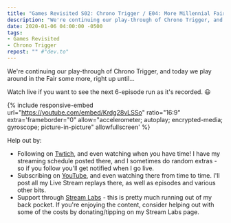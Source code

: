 ```yaml
---
title: "Games Revisited S02: Chrono Trigger / E04: More Millennial Fair, and What Happened There"
description: "We're continuing our play-through of Chrono Trigger, and today we play around in the Fair some more, right up until&hellip;"
date: 2020-01-06 04:00:00 -0500
tags:
- Games Revisited
- Chrono Trigger
repost: "" #"dev.to"
---
```


We're continuing our play-through of Chrono Trigger, and today we play around in the Fair some more, right up until&hellip;

Watch live if you want to see the next 6-episode run as it's recorded. :smiley:
<!--more-->

{% include responsive-embed url="https://youtube.com/embed/Krdg28vLSSo" ratio="16:9" extra='frameborder="0" allow="accelerometer; autoplay; encrypted-media; gyroscope; picture-in-picture" allowfullscreen' %}

Help out by:
 * Following on [Twtich](https://twitch.tv/AnonJr_Live), and even watching when you have time! I have my streaming schedule posted there, and I sometimes do random extras - so if you follow you'll get notified when I go live.
 * Subscribing on [YouTube](http://www.youtube.com/channel/UCXafqhKHbkSUIrq0LAuu0tw), and even watching there from time to time. I'll post all my Live Stream replays there, as well as episodes and various other bits.
 * Support through [Stream Labs](https://streamlabs.com/anonjr_live) - this is pretty much running out of my back pocket. If you're enjoying the content, consider helping out with some of the costs by donating/tipping on my Stream Labs page.